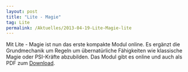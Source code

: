 ```yaml
---
layout: post
title: "Lite - Magie"
tag: Lite
permalink: /Aktuelles/2013-04-19-Lite-Magie-lite
---
```



Mit Lite - Magie ist nun das erste kompakte Modul online. Es ergänzt die Grundmechanik um Regeln um übernatürliche Fähigkeiten wie klassische Magie oder PSI-Kräfte abzubilden. Das Modul gibt es online und auch als PDF zum [Download](https://lite.jcgames.de/Publikationen/).


